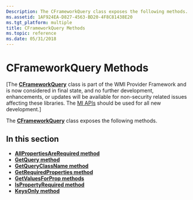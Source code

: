 ```yaml
---
Description: The CFrameworkQuery class exposes the following methods.
ms.assetid: 1AF924EA-D827-4563-BD20-4F8C81438E20
ms.tgt_platform: multiple
title: CFrameworkQuery Methods
ms.topic: reference
ms.date: 05/31/2018
---
```


# CFrameworkQuery Methods

\[The [**CFrameworkQuery**](/windows/desktop/api/FrQuery/nl-frquery-cframeworkquery) class is part of the WMI Provider Framework and is now considered in final state, and no further development, enhancements, or updates will be available for non-security related issues affecting these libraries. The [MI APIs](/previous-versions/windows/desktop/wmi_v2/windows-management-infrastructure) should be used for all new development.\]

The [**CFrameworkQuery**](/windows/desktop/api/FrQuery/nl-frquery-cframeworkquery) class exposes the following methods.

## In this section

-   [**AllPropertiesAreRequired method**](/windows/desktop/api/FrQuery/nf-frquery-cframeworkquery-allpropertiesarerequired)
-   [**GetQuery method**](/windows/desktop/api/FrQuery/nf-frquery-cframeworkquery-getquery)
-   [**GetQueryClassName method**](/windows/desktop/api/FrQuery/nf-frquery-cframeworkquery-getqueryclassname)
-   [**GetRequiredProperties method**](/windows/desktop/api/FrQuery/nf-frquery-cframeworkquery-getrequiredproperties)
-   [**GetValuesForProp methods**](./cframeworkquery-getvaluesforprop.md)
-   [**IsPropertyRequired method**](/windows/desktop/api/FrQuery/nf-frquery-cframeworkquery-ispropertyrequired)
-   [**KeysOnly method**](/windows/desktop/api/FrQuery/nf-frquery-cframeworkquery-keysonly)

 

 